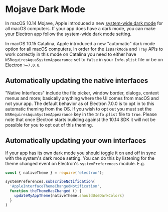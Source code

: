 # Mojave Dark Mode

In macOS 10.14 Mojave, Apple introduced a new [system-wide dark mode](https://developer.apple.com/design/human-interface-guidelines/macos/visual-design/dark-mode/)
for all macOS computers.  If your app does have a dark mode, you can make your Electron app
follow the system-wide dark mode setting.

In macOS 10.15 Catalina, Apple introduced a new "automatic" dark mode option for all macOS computers. In order
for the `isDarkMode` and `Tray` APIs to work correctly in this mode on Catalina you need to either have `NSRequiresAquaSystemAppearance` set to `false` in your `Info.plist` file or be on Electron `>=7.0.0`.

## Automatically updating the native interfaces

"Native Interfaces" include the file picker, window border, dialogs, context menus and more; basically anything where
the UI comes from macOS and not your app.  The default behavior as of Electron 7.0.0 is to opt in to this automatic
theming from the OS.  If you wish to opt out you must set the `NSRequiresAquaSystemAppearance` key in the `Info.plist` file
to `true`.  Please note that once Electron starts building against the 10.14 SDK it will not be possible for you to opt
out of this theming.

## Automatically updating your own interfaces

If your app has its own dark mode you should toggle it on and off in sync with the system's dark mode setting.  You can do
this by listening for the theme changed event on Electron's `systemPreferences` module.  E.g.

```js
const { nativeTheme } = require('electron');

systemPreferences.subscribeNotification(
  'AppleInterfaceThemeChangedNotification',
  function theThemeHasChanged () {
    updateMyAppTheme(nativeTheme.shouldUseDarkColors)
  }
)
```
